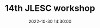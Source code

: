 ---
title: "14th JLESC workshop"
date: 2022-10-30 14:30:00
location: The University of Illinois, Urbana-Champaign, USA
description: "Data-parallel Rehearsal-based Continual Learning."
draft: false
---